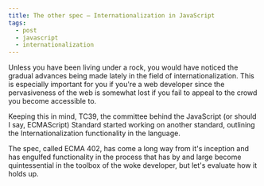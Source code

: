 ```yaml
---
title: The other spec — Internationalization in JavaScript
tags:
  - post
  - javascript
  - internationalization
---
```

Unless you have been living under a rock, you would have noticed the gradual advances being made lately in the field of internationalization. This is especially important for you if you're a web developer since the pervasiveness of the web is somewhat lost if you fail to appeal to the crowd you become accessible to.

Keeping this in mind, TC39, the committee behind the JavaScript (or should I say, ECMAScript) Standard started working on another standard, outlining the Internationalization functionality in the language.

The spec, called ECMA 402, has come a long way from it's inception and has engulfed functionality in the process that has by and large become quintessential in the toolbox of the woke developer, but let's evaluate how it holds up.
